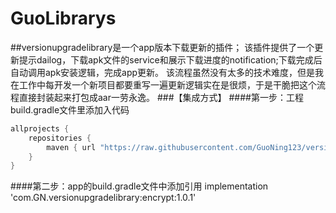 # GuoLibrarys
##versionupgradelibrary是一个app版本下载更新的插件；
该插件提供了一个更新提示dailog，下载apk文件的service和展示下载进度的notification;下载完成后自动调用apk安装逻辑，完成app更新。
该流程虽然没有太多的技术难度，但是我在工作中每开发一个新项目都要重写一遍更新逻辑实在是很烦，于是干脆把这个流程直接封装起来打包成aar一劳永逸。
###【集成方式】
####第一步：工程build.gradle文件里添加入代码
```java
allprojects {
    repositories {
        maven { url "https://raw.githubusercontent.com/GuoNing123/versionupgradelibrary/master" }
    }
}
```
####第二步：app的build.gradle文件中添加引用
implementation 'com.GN.versionupgradelibrary:encrypt:1.0.1'

